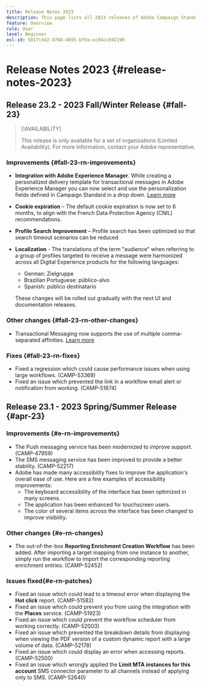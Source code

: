 ```yaml
---
title: Release Notes 2023
description: This page lists all 2023 releases of Adobe Campaign Standard
feature: Overview
role: User
level: Beginner
exl-id: 5817c4d2-4788-4695-bf9a-ec04cc042190
---
```

# Release Notes 2023 {#release-notes-2023}

## Release 23.2 - 2023 Fall/Winter Release {#fall-23}

>[!AVAILABILITY]
>
>This release is only available for a set of organizations (Limited Availability). For more information, contact your Adobe representative.

### Improvements {#fall-23-rn-improvements}

* **Integration with Adobe Experience Manager**. While creating a personalized delivery template for transactional messages in Adobe Experience Manager you can now select and use the personalization fields defined in Campaign Standard in a drop down. [Learn more](../../integrating/using/creating-email-experience-manager.md)

* **Cookie expiration** – The default cookie expiration is now set to 6 months, to align with the French Data Protection Agency (CNIL) recommendations.

* **Profile Search Improvement** – Profile search has been optimized so that search timeout scenarios can be reduced

* **Localization** - The translations of the term "audience" when referring to a group of profiles targeted to receive a message were harmonized across all Digital Experience products for the following languages:

    * German: Zielgruppe
    * Brazilian Portuguese: público-alvo
    * Spanish: público destinatario
    
    These changes will be rolled out gradually with the next UI and documentation releases.


### Other changes {#fall-23-rn-other-changes}

* Transactional Messaging now supports the use of multiple comma-separated affinities. [Learn more](../../sending/using/managing-typologies.md)

### Fixes {#fall-23-rn-fixes}

* Fixed a regression which could cause performance issues when using large workflows. (CAMP-53369)
* Fixed an issue which prevented the link in a workflow email alert or notification from working. (CAMP-51874)

## Release 23.1 - 2023 Spring/Summer Release {#apr-23}

### Improvements {#e-rn-improvements}

* The Push messaging service has been modernized to improve support. (CAMP-47959)
* The SMS messaging service has been improved to provide a better stability. (CAMP-52217)
* Adobe has made many accessibility fixes to improve the application's overall ease of use. Here are a few examples of accessibility improvements:
    * The keyboard accessibility of the interface has been optimized in many screens.
    * The application has been enhanced for touchscreen users. 
    * The color of several items across the interface has been changed to improve visibility.

### Other changes {#e-rn-changes}

* The out-of-the-box **Reporting Enrichment Creation Workflow** has been added. After importing a target mapping from one instance to another, simply run the workflow to import the corresponding reporting enrichment entries. (CAMP-52452)

### Issues fixed{#e-rn-patches}

* Fixed an issue which could lead to a timeout error when displaying the **Hot click** report. (CAMP-51582)
* Fixed an issue which could prevent you from using the integration with the **Places** service. (CAMP-51923)
* Fixed an issue which could prevent the workflow scheduler from working correctly. (CAMP-52003)
* Fixed an issue which prevented the breakdown details from displaying when viewing the PDF version of a custom dynamic report with a large volume of data. (CAMP-52178)
* Fixed an issue which could display an error when accessing reports. (CAMP-52500)
* Fixed an issue which wrongly applied the **Limit MTA instances for this account** SMS connector parameter to all channels instead of applying only to SMS. (CAMP-52640)
